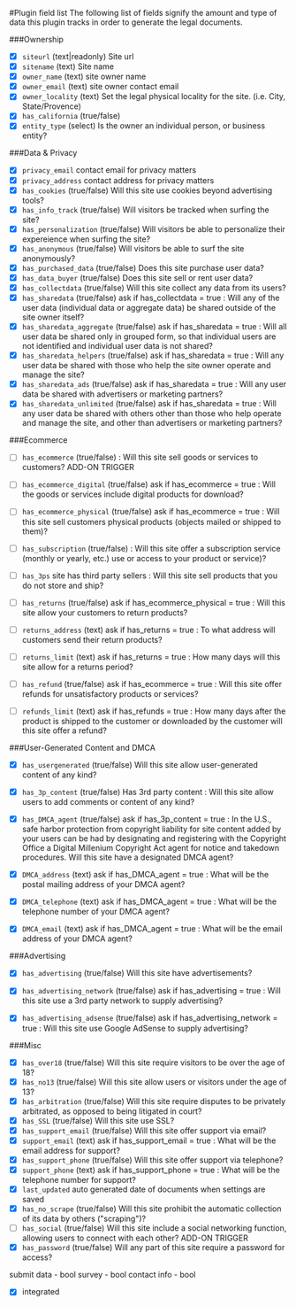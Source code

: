 #Plugin field list
The following list of fields signify the amount and type of data this plugin tracks in order to generate the legal documents.


###Ownership

- [x] `siteurl` (text|readonly) Site url
- [x] `sitename` (text) Site name
- [x] `owner_name` (text) site owner name
- [x] `owner_email` (text) site owner contact email
- [x] `owner_locality` (text) Set the legal physical locality for the site. (i.e. City, State/Provence)
- [x] `has_california` (true/false)
- [x] `entity_type` (select) Is the owner an individual person, or business entity?

###Data & Privacy

- [x] `privacy_email` contact email for privacy matters
- [x] `privacy_address` contact address for privacy matters
- [x] `has_cookies` (true/false) Will this site use cookies beyond advertising tools?
- [x] `has_info_track` (true/false) Will visitors be tracked when surfing the site?
- [x] `has_personalization` (true/false) Will visitors be able to personalize their expereience when surfing the site?
- [x] `has_anonymous` (true/false) Will visitors be able to surf the site anonymously?
- [x] `has_purchased_data` (true/false) Does this site purchase user data?
- [x] `has_data_buyer` (true/false) Does this site sell or rent user data?
- [x] `has_collectdata` (true/false) Will this site collect any data from its users?
- [x] `has_sharedata` (true/false) ask if has_collectdata = true : Will any of the user data (individual data or aggregate data) be shared outside of the site owner itself?
- [x] `has_sharedata_aggregate` (true/false) ask if has_sharedata = true : Will all user data be shared only in grouped form, so that individual users are not identified and individual user data is not shared?
- [x] `has_sharedata_helpers` (true/false) ask if has_sharedata = true : Will any user data be shared with those who help the site owner operate and manage the site?
- [x] `has_sharedata_ads` (true/false) ask if has_sharedata = true : Will any user data be shared with advertisers or marketing partners?
- [x] `has_sharedata_unlimited` (true/false) ask if has_sharedata = true : Will any user data be shared with others other than those who help operate and manage the site, and other than advertisers or marketing partners?

###Ecommerce

- [ ] `has_ecommerce` (true/false) : Will this site sell goods or services to customers?  ADD-ON TRIGGER
- [ ] `has_ecommerce_digital` (true/false) ask if has_ecommerce = true : Will the goods or services include digital products for download?
- [ ] `has_ecommerce_physical` (true/false) ask if has_ecommerce = true : Will this site sell customers physical products (objects mailed or shipped to them)?
- [ ] `has_subscription` (true/false) : Will this site offer a subscription service (monthly or yearly, etc.) use or access to your product or service)?
- [ ] `has_3ps` site has third party sellers : Will this site sell products that you do not store and ship?
- [ ] `has_returns` (true/false) ask if has_ecommerce_physical = true : Will this site allow your customers to return products?
- [ ] `returns_address` (text) ask if has_returns = true : To what address will customers send their return products?
- [ ] `returns_limit` (text) ask if has_returns = true : How many days will this site allow for a returns period?
- [ ] `has_refund` (true/false) ask if has_ecommerce = true : Will this site offer refunds for unsatisfactory products or services?
- [ ] `refunds_limit` (text) ask if has_refunds = true : How many days after the product is shipped to the customer or downloaded by the customer will this site offer a refund?


###User-Generated Content and DMCA

- [x] `has_usergenerated` (true/false)  Will this site allow user-generated content of any kind?
- [x] `has_3p_content` (true/false) Has 3rd party content : Will this site allow users to add comments or content of any kind?
- [x] `has_DMCA_agent` (true/false) ask if has_3p_content = true : In the U.S., safe harbor protection from copyright liability for site content added by your users can be had by designating and registering with the Copyright Office a Digital Millenium Copyright Act agent for notice and takedown procedures. Will this site have a designated DMCA agent?
- [x] `DMCA_address` (text) ask if has_DMCA_agent = true : What will be the postal mailing address of your DMCA agent?
- [x] `DMCA_telephone` (text) ask if has_DMCA_agent = true : What will be the telephone number of your DMCA agent?
- [x] `DMCA_email` (text) ask if has_DMCA_agent = true : What will be the email address of your DMCA agent?


###Advertising

- [x] `has_advertising` (true/false) Will this site have advertisements?
- [x] `has_advertising_network` (true/false) ask if has_advertising = true : Will this site use a 3rd party network to supply advertising?
- [x] `has_advertising_adsense` (true/false) ask if has_advertising_network = true : Will this site use Google AdSense to supply advertising?


###Misc

- [x] `has_over18` (true/false) Will this site require visitors to be over the age of 18?
- [x] `has_no13` (true/false) Will this site allow users or visitors under the age of 13?
- [x] `has_arbitration` (true/false) Will this site require disputes to be privately arbitrated, as opposed to being litigated in court?
- [x] `has_SSL` (true/false) Will this site use SSL?
- [x] `has_support_email` (true/false) Will this site offer support via email?
- [x] `support_email` (text) ask if has_support_email = true : What will be the email address for support?
- [x] `has_support_phone` (true/false) Will this site offer support via telephone?
- [x] `support_phone` (text) ask if has_support_phone = true : What will be the telephone number for support?
- [x] `last_updated` auto generated date of documents when settings are saved
- [x] `has_no_scrape` (true/false) Will this site prohibit the automatic collection of its data by others ("scraping")?
- [ ] `has_social` (true/false) Will this site include a social networking function, allowing users to connect with each other? ADD-ON TRIGGER
- [x] `has_password` (true/false) Will any part of this site require a password for access?

submit data - bool
	survey - bool
	contact info - bool


- [x] integrated
